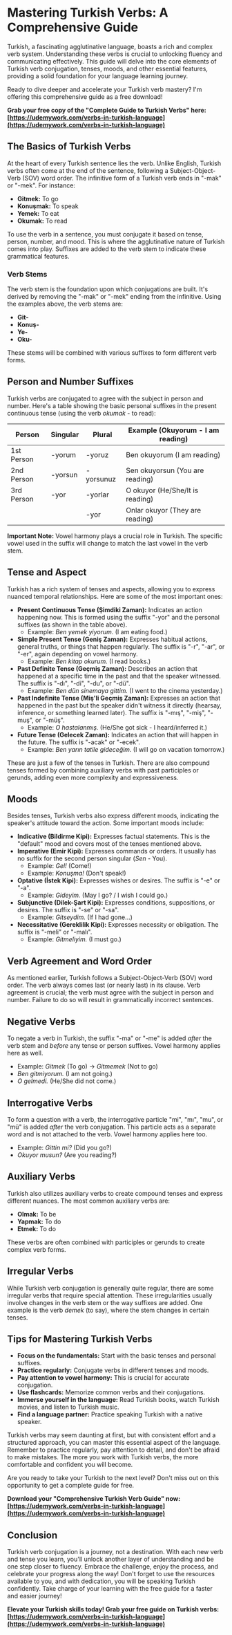 # Mastering Turkish Verbs: A Comprehensive Guide

Turkish, a fascinating agglutinative language, boasts a rich and complex verb system. Understanding these verbs is crucial to unlocking fluency and communicating effectively. This guide will delve into the core elements of Turkish verb conjugation, tenses, moods, and other essential features, providing a solid foundation for your language learning journey.

Ready to dive deeper and accelerate your Turkish verb mastery? I'm offering this comprehensive guide as a free download!

**Grab your free copy of the "Complete Guide to Turkish Verbs" here: [https://udemywork.com/verbs-in-turkish-language](https://udemywork.com/verbs-in-turkish-language)**

## The Basics of Turkish Verbs

At the heart of every Turkish sentence lies the verb. Unlike English, Turkish verbs often come at the end of the sentence, following a Subject-Object-Verb (SOV) word order. The infinitive form of a Turkish verb ends in "-mak" or "-mek". For instance:

*   **Gitmek:** To go
*   **Konuşmak:** To speak
*   **Yemek:** To eat
*   **Okumak:** To read

To use the verb in a sentence, you must conjugate it based on tense, person, number, and mood. This is where the agglutinative nature of Turkish comes into play. Suffixes are added to the verb stem to indicate these grammatical features.

### Verb Stems

The verb stem is the foundation upon which conjugations are built. It's derived by removing the "-mak" or "-mek" ending from the infinitive. Using the examples above, the verb stems are:

*   **Git-**
*   **Konuş-**
*   **Ye-**
*   **Oku-**

These stems will be combined with various suffixes to form different verb forms.

## Person and Number Suffixes

Turkish verbs are conjugated to agree with the subject in person and number. Here's a table showing the basic personal suffixes in the present continuous tense (using the verb *okumak* - to read):

| Person       | Singular      | Plural        | Example (Okuyorum - I am reading) |
|--------------|---------------|---------------|-----------------------------------|
| 1st Person   | -yorum        | -yoruz        | Ben okuyorum (I am reading)       |
| 2nd Person   | -yorsun       | -yorsunuz      | Sen okuyorsun (You are reading)      |
| 3rd Person   | -yor          | -yorlar        | O okuyor (He/She/It is reading)    |
|              |               | -yor          | Onlar okuyor (They are reading)     |

**Important Note:** Vowel harmony plays a crucial role in Turkish. The specific vowel used in the suffix will change to match the last vowel in the verb stem.

## Tense and Aspect

Turkish has a rich system of tenses and aspects, allowing you to express nuanced temporal relationships. Here are some of the most important ones:

*   **Present Continuous Tense (Şimdiki Zaman):** Indicates an action happening now. This is formed using the suffix "-yor" and the personal suffixes (as shown in the table above).
    *   Example: *Ben yemek yiyorum.* (I am eating food.)
*   **Simple Present Tense (Geniş Zaman):** Expresses habitual actions, general truths, or things that happen regularly.  The suffix is "-r", "-ar", or "-er", again depending on vowel harmony.
    *   Example: *Ben kitap okurum.* (I read books.)
*   **Past Definite Tense (Geçmiş Zaman):** Describes an action that happened at a specific time in the past and that the speaker witnessed. The suffix is "-dı", "-di", "-du", or "-dü".
    *   Example: *Ben dün sinemaya gittim.* (I went to the cinema yesterday.)
*   **Past Indefinite Tense (Miş'li Geçmiş Zaman):** Expresses an action that happened in the past but the speaker didn't witness it directly (hearsay, inference, or something learned later). The suffix is "-mış", "-miş", "-muş", or "-müş".
    *   Example: *O hastalanmış.* (He/She got sick - I heard/inferred it.)
*   **Future Tense (Gelecek Zaman):**  Indicates an action that will happen in the future.  The suffix is "-acak" or "-ecek".
    *   Example: *Ben yarın tatile gideceğim.* (I will go on vacation tomorrow.)

These are just a few of the tenses in Turkish. There are also compound tenses formed by combining auxiliary verbs with past participles or gerunds, adding even more complexity and expressiveness.

## Moods

Besides tenses, Turkish verbs also express different moods, indicating the speaker's attitude toward the action. Some important moods include:

*   **Indicative (Bildirme Kipi):** Expresses factual statements. This is the "default" mood and covers most of the tenses mentioned above.
*   **Imperative (Emir Kipi):** Expresses commands or orders. It usually has no suffix for the second person singular (*Sen* - You).
    *   Example: *Gel!* (Come!)
    *   Example: *Konuşma!* (Don't speak!)
*   **Optative (İstek Kipi):** Expresses wishes or desires.  The suffix is "-e" or "-a".
    *   Example: *Gideyim.* (May I go? / I wish I could go.)
*   **Subjunctive (Dilek-Şart Kipi):** Expresses conditions, suppositions, or desires. The suffix is "-se" or "-sa".
    *   Example: *Gitseydim.* (If I had gone...)
*   **Necessitative (Gereklilik Kipi):** Expresses necessity or obligation. The suffix is "-meli" or "-malı".
    *   Example: *Gitmeliyim.* (I must go.)

## Verb Agreement and Word Order

As mentioned earlier, Turkish follows a Subject-Object-Verb (SOV) word order. The verb always comes last (or nearly last) in its clause.  Verb agreement is crucial; the verb must agree with the subject in person and number. Failure to do so will result in grammatically incorrect sentences.

## Negative Verbs

To negate a verb in Turkish, the suffix "-ma" or "-me" is added *after* the verb stem and *before* any tense or person suffixes. Vowel harmony applies here as well.

*   Example: *Gitmek* (To go) -> *Gitmemek* (Not to go)
*   *Ben gitmiyorum.* (I am not going.)
*   *O gelmedi.* (He/She did not come.)

## Interrogative Verbs

To form a question with a verb, the interrogative particle "mi", "mı", "mu", or "mü" is added *after* the verb conjugation. This particle acts as a separate word and is not attached to the verb. Vowel harmony applies here too.

*   Example: *Gittin mi?* (Did you go?)
*   *Okuyor musun?* (Are you reading?)

## Auxiliary Verbs

Turkish also utilizes auxiliary verbs to create compound tenses and express different nuances. The most common auxiliary verbs are:

*   **Olmak:** To be
*   **Yapmak:** To do
*   **Etmek:** To do

These verbs are often combined with participles or gerunds to create complex verb forms.

## Irregular Verbs

While Turkish verb conjugation is generally quite regular, there are some irregular verbs that require special attention. These irregularities usually involve changes in the verb stem or the way suffixes are added. One example is the verb *demek* (to say), where the stem changes in certain tenses.

## Tips for Mastering Turkish Verbs

*   **Focus on the fundamentals:** Start with the basic tenses and personal suffixes.
*   **Practice regularly:** Conjugate verbs in different tenses and moods.
*   **Pay attention to vowel harmony:** This is crucial for accurate conjugation.
*   **Use flashcards:** Memorize common verbs and their conjugations.
*   **Immerse yourself in the language:** Read Turkish books, watch Turkish movies, and listen to Turkish music.
*   **Find a language partner:** Practice speaking Turkish with a native speaker.

Turkish verbs may seem daunting at first, but with consistent effort and a structured approach, you can master this essential aspect of the language. Remember to practice regularly, pay attention to detail, and don't be afraid to make mistakes. The more you work with Turkish verbs, the more comfortable and confident you will become.

Are you ready to take your Turkish to the next level? Don't miss out on this opportunity to get a complete guide for free.

**Download your "Comprehensive Turkish Verb Guide" now: [https://udemywork.com/verbs-in-turkish-language](https://udemywork.com/verbs-in-turkish-language)**

## Conclusion

Turkish verb conjugation is a journey, not a destination. With each new verb and tense you learn, you'll unlock another layer of understanding and be one step closer to fluency. Embrace the challenge, enjoy the process, and celebrate your progress along the way! Don't forget to use the resources available to you, and with dedication, you will be speaking Turkish confidently. Take charge of your learning with the free guide for a faster and easier journey!

**Elevate your Turkish skills today! Grab your free guide on Turkish verbs: [https://udemywork.com/verbs-in-turkish-language](https://udemywork.com/verbs-in-turkish-language)**

